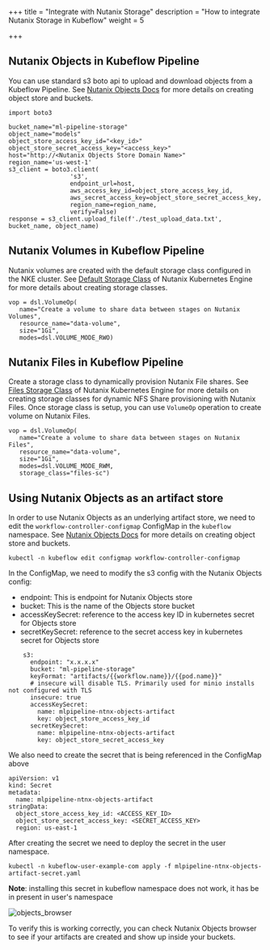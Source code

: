 +++
title = "Integrate with Nutanix Storage"
description = "How to integrate Nutanix Storage in Kubeflow"
weight = 5

+++

## Nutanix Objects in Kubeflow Pipeline

You can use standard s3 boto api to upload and download objects from a Kubeflow Pipeline. See [Nutanix Objects Docs](https://portal.nutanix.com/page/documents/details?targetId=Objects-v3_6:Objects-v3_6) for more details on creating object store and buckets.

   ```
   import boto3

   bucket_name="ml-pipeline-storage"
   object_name="models"
   object_store_access_key_id="<key_id>"
   object_store_secret_access_key="<access_key>"
   host="http://<Nutanix Objects Store Domain Name>"
   region_name='us-west-1'
   s3_client = boto3.client(
                    's3',
                    endpoint_url=host,
                    aws_access_key_id=object_store_access_key_id,
                    aws_secret_access_key=object_store_secret_access_key,
                    region_name=region_name,
                    verify=False)
   response = s3_client.upload_file(f'./test_upload_data.txt', bucket_name, object_name)
   ```

## Nutanix Volumes in Kubeflow Pipeline

Nutanix volumes are created with the default storage class configured in the NKE cluster. See [Default Storage Class](https://portal.nutanix.com/page/documents/details?targetId=Nutanix-Kubernetes-Engine-v2_7:top-storage-class-r.html) of Nutanix Kubernetes Engine for more details about creating storage classes.

   ```
   vop = dsl.VolumeOp(
      name="Create a volume to share data between stages on Nutanix Volumes",
      resource_name="data-volume",
      size="1Gi",
      modes=dsl.VOLUME_MODE_RWO)
   ```

## Nutanix Files in Kubeflow Pipeline
    
   Create a storage class to dynamically provision Nutanix File shares. See [Files Storage Class](https://portal.nutanix.com/page/documents/details?targetId=CSI-Volume-Driver-v2_3:csi-csi-plugin-manage-dynamic-nfs-t.html) of Nutanix Kubernetes Engine for more details on creating storage classes for dynamic NFS Share provisioning with Nutanix Files.
   Once storage class is setup, you can use `VolumeOp` operation to create volume on Nutanix Files.
    
   ```
   vop = dsl.VolumeOp(
      name="Create a volume to share data between stages on Nutanix Files",
      resource_name="data-volume",
      size="1Gi",
      modes=dsl.VOLUME_MODE_RWM,
      storage_class="files-sc")
   ```

## Using Nutanix Objects as an artifact store

In order to use Nutanix Objects as an underlying artifact store, we need to edit the `workflow-controller-configmap` ConfigMap in the `kubeflow` namespace. See [Nutanix Objects Docs](https://portal.nutanix.com/page/documents/details?targetId=Objects-v3_2:Objects-v3_2) for more details on creating object store and buckets.
```
kubectl -n kubeflow edit configmap workflow-controller-configmap 
```
In the ConfigMap, we need to modify the s3 config with the Nutanix Objects config:
 - endpoint: This is endpoint for Nutanix Objects store
 - bucket: This is the name of the Objects store bucket
 - accessKeySecret: reference to the access key ID in kubernetes secret for Objects store
 - secretKeySecret: reference to the secret access key in kubernetes secret for Objects store
```
    s3:
      endpoint: "x.x.x.x"
      bucket: "ml-pipeline-storage"
      keyFormat: "artifacts/{{workflow.name}}/{{pod.name}}"
      # insecure will disable TLS. Primarily used for minio installs not configured with TLS
      insecure: true
      accessKeySecret:
        name: mlpipeline-ntnx-objects-artifact
        key: object_store_access_key_id
      secretKeySecret:
        name: mlpipeline-ntnx-objects-artifact
        key: object_store_secret_access_key
```

We also need to create the secret that is being referenced in the ConfigMap above
```
apiVersion: v1
kind: Secret
metadata:
  name: mlpipeline-ntnx-objects-artifact
stringData:
  object_store_access_key_id: <ACCESS_KEY_ID>
  object_store_secret_access_key: <SECRET_ACCESS_KEY>
  region: us-east-1
```

After creating the secret we need to deploy the secret in the user namespace.

```
kubectl -n kubeflow-user-example-com apply -f mlpipeline-ntnx-objects-artifact-secret.yaml 
```

**Note**: installing this secret in kubeflow namespace does not work, it has be in present in user's namespace

![objects_browser](../images/objects_browser.png)

To verify this is working correctly, you can check Nutanix Objects browser to see if your artifacts are created and show
up inside your buckets.